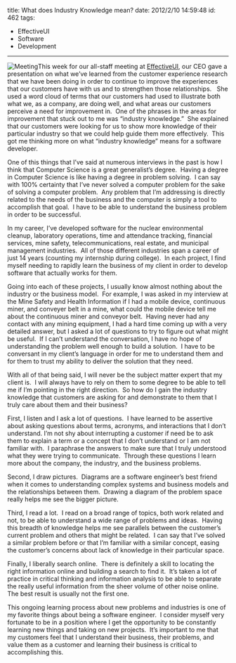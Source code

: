 title: What does Industry Knowledge mean?
date: 2012/2/10 14:59:48
id: 462
tags:
- EffectiveUI
- Software
- Development
---
![Meeting](http://www.s-church.net/journal_images/Windows-Live-Writer/What-does-Industry-Expertise-mean_7814/Meeting_aad35867-ecb7-4cc6-8772-4700a41b21b0.png "Meeting")This week for our all-staff meeting at [EffectiveUI](http://www.effectiveui.com), our CEO gave a presentation on what we’ve learned from the customer experience research that we have been doing in order to continue to improve the experiences that our customers have with us and to strengthen those relationships.   She used a word cloud of terms that our customers had used to illustrate both what we, as a company, are doing well, and what areas our customers perceive a need for improvement in.  One of the phrases in the areas for improvement that stuck out to me was “industry knowledge.”  She explained that our customers were looking for us to show more knowledge of their particular industry so that we could help guide them more effectively.  This got me thinking more on what “industry knowledge” means for a software developer.

One of this things that I’ve said at numerous interviews in the past is how I think that Computer Science is a great generalist’s degree.  Having a degree in Computer Science is like having a degree in problem solving.  I can say with 100% certainty that I’ve never solved a computer problem for the sake of solving a computer problem.  Any problem that I’m addressing is directly related to the needs of the business and the computer is simply a tool to accomplish that goal.  I have to be able to understand the business problem in order to be successful.

In my career, I’ve developed software for the nuclear environmental cleanup, laboratory operations, time and attendance tracking, financial services, mine safety, telecommunications, real estate, and municipal management industries.  All of those different industries span a career of just 14 years (counting my internship during college).  In each project, I find myself needing to rapidly learn the business of my client in order to develop software that actually works for them. 

Going into each of these projects, I usually know almost nothing about the industry or the business model.  For example, I was asked in my interview at the Mine Safety and Health Information if I had a mobile device, continuous miner, and conveyer belt in a mine, what could the mobile device tell me about the continuous miner and conveyor belt.  Having never had any contact with any mining equipment, I had a hard time coming up with a very detailed answer, but I asked a lot of questions to try to figure out what might be useful.  If I can’t understand the conversation, I have no hope of understanding the problem well enough to build a solution.  I have to be conversant in my client’s language in order for me to understand them and for them to trust my ability to deliver the solution that they need. 

With all of that being said, I will never be the subject matter expert that my client is.  I will always have to rely on them to some degree to be able to tell me if I’m pointing in the right direction.  So how do I gain the industry knowledge that customers are asking for and demonstrate to them that I truly care about them and their business? 

First, I listen and I ask a lot of questions.  I have learned to be assertive about asking questions about terms, acronyms, and interactions that I don’t understand. I’m not shy about interrupting a customer if need be to ask them to explain a term or a concept that I don’t understand or I am not familiar with.  I paraphrase the answers to make sure that I truly understood what they were trying to communicate.  Through these questions I learn more about the company, the industry, and the business problems.

Second, I draw pictures.  Diagrams are a software engineer’s best friend when it comes to understanding complex systems and business models and the relationships between them.  Drawing a diagram of the problem space really helps me see the bigger picture.

Third, I read a lot.  I read on a broad range of topics, both work related and not, to be able to understand a wide range of problems and ideas.  Having this breadth of knowledge helps me see parallels between the customer’s current problem and others that might be related.  I can say that I’ve solved a similar problem before or that I’m familiar with a similar concept, easing the customer’s concerns about lack of knowledge in their particular space.

Finally, I liberally search online.  There is definitely a skill to locating the right information online and building a search to find it.  It’s taken a lot of practice in critical thinking and information analysis to be able to separate the really useful information from the sheer volume of other noise online.  The best result is usually not the first one.

This ongoing learning process about new problems and industries is one of my favorite things about being a software engineer.  I consider myself very fortunate to be in a position where I get the opportunity to be constantly learning new things and taking on new projects.  It’s important to me that my customers feel that I understand their business, their problems, and value them as a customer and learning their business is critical to accomplishing this.